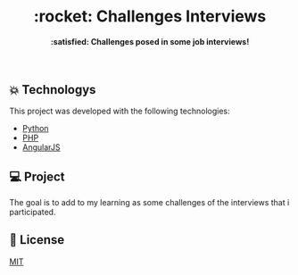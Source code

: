 <h1 align="center">
  :rocket: Challenges Interviews
</h1>

<h4 align="center">
  :satisfied: Challenges posed in some job interviews!
</h4>
<br>

## :boom: Technologys

This project was developed with the following technologies:

- [Python](#)
- [PHP](#)
- [AngularJS](#)

## 💻 Project

The goal is to add to my learning as some challenges of the interviews that i participated.

## :bookmark_tabs: License

[MIT](/LICENSE)

